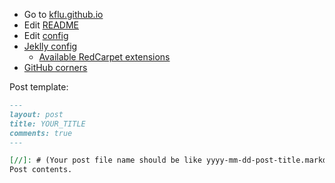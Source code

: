 - Go to [kflu.github.io](http://kflu.github.io/)
- Edit [README](https://github.com/kflu/kflu.github.io/edit/master/README.md)
- Edit [config](https://github.com/kflu/kflu.github.io/edit/master/_config.yml)
- [Jeklly config](http://jekyllrb.com/docs/configuration/)
  - [Available RedCarpet extensions](https://github.com/vmg/redcarpet/blob/v3.2.2/README.markdown#and-its-like-really-simple-to-use)
- [GitHub corners](https://github.com/tholman/github-corners)
  

Post template:

```markdown
---
layout: post
title: YOUR_TITLE
comments: true
---

[//]: # (Your post file name should be like yyyy-mm-dd-post-title.markdown)
Post contents.
```
